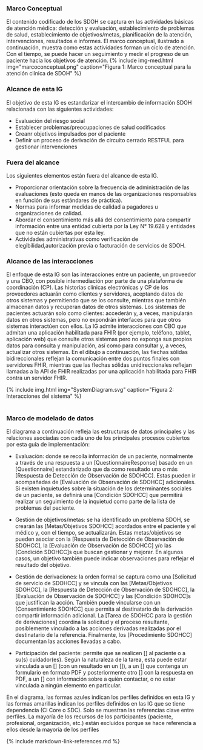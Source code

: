 ### Marco Conceptual

El contenido codificado de los SDOH se captura en las actividades básicas de atención médica: detección y evaluación, establecimiento de problemas de salud, establecimiento de objetivos/metas, planificación de la atención, intervenciones, resultados e informes. El marco conceptual, ilustrado a continuación, muestra como estas actividades forman un ciclo de atención. Con el tiempo, se puede hacer un seguimiento y medir el progreso de un paciente hacia los objetivos de atención.
{% include img-med.html img="marcoconceptual.png" caption="Figura 1: Marco conceptual para la atención clínica de SDOH" %}

### Alcance de esta IG

El objetivo de esta IG es estandarizar el intercambio de información SDOH relacionada con las siguientes actividades:

* Evaluación del riesgo social
* Establecer problemas/preocupaciones de salud codificados
* Creanr objetivos impulsados por el paciente
* Definir un proceso de derivación de circuito cerrado RESTFUL para gestionar intervenciones

### Fuera del alcance

Los siguientes elementos están fuera del alcance de esta IG.

* Proporcionar orientación sobre la frecuencia de administración de las evaluaciones (esto queda en manos de las organizaciones responsables en función de sus estándares de práctica).
* Normas para informar medidas de calidad a pagadores u organizaciones de calidad.
* Abordar el consentimiento más allá del consentimiento para compartir información entre una entidad cubierta por la Ley N° 19.628 y entidades que no están cubiertas por esta ley.
* Actividades administrativas como verificación de elegibilidad,autorización previa o facturación de servicios de SDOH. 

### Alcance de las interacciones

El enfoque de esta IG son las interacciones entre un paciente, un proveedor y una CBO, con posible intermediación por parte de una plataforma de coordinación (CP). Las historias clínicas electrónicas y CP de los proveedores actuarán como clientes y servidores, aceptando datos de otros sistemas y permitiendo que se los consulte, mientras que también almacenan datos y recuperan datos de otros sistemas. Los sistemas de pacientes actuarán solo como clientes: accederán y, a veces, manipularán datos en otros sistemas, pero no expondrán interfaces para que otros sistemas interactúen con ellos. La IG admite interacciones con CBO que admitan una aplicación habilitada para FHIR (por ejemplo, teléfono, tablet, aplicación web) que consulte otros sistemas pero no exponga sus propios datos para consulta y manipulación, así como para consultar y, a veces, actualizar otros sistemas. En el dibujo a continuación, las flechas sólidas bidireccionales reflejan la comunicación entre dos puntos finales con servidores FHIR, mientras que las flechas sólidas unidireccionales reflejan llamadas a la API de FHIR realizadas por una aplicación habilitada para FHIR contra un servidor FHIR.

{% include img.html img="SystemDiagram.svg" caption="Figura 2: Interacciones del sistema" %}
<br>
<br>

### Marco de modelado de datos

El diagrama a continuación refleja las estructuras de datos principales y las relaciones asociadas con cada uno de los principales procesos cubiertos por esta guía de implementación: 

* Evaluación: donde se recoíla información de un paciente, normalmente a través de una respuesta a un [QuestionnaireResponse] basado en un [Questionnaire] estandarizado que da como resultado una o más [Respuesta de Detección de Observación de SDOHCC]. Estas pueden ir acompañadas de [Evaluación de Observación de SDOHCC] adicionales. Si existen inquietudes sobre la situación de los determinantes sociales de un paciente, se definirá una [Condición SDOHCC] que permitirá realizar un seguimiento de la inquietud como parte de la lista de problemas del paciente. 

* Gestión de objetivos/metas: se ha identificado un problema SDOH, se crearán las [Metas/Objetivos SDOHCC] acordados entre el paciente y el médico y, con el tiempo, se actualizarán. Estas metas/objetivos se pueden asociar con la [Respuesta de Detección de Observación de SDOHCC], la [Evaluación de Observación de SDOHCC] y/o las [Condición SDOHCC]s que buscan gestionar y mejorar. En algunos casos, un objetivo también puede indicar observaciones para reflejar el resultado del objetivo.

* Gestión de derivaciones: la orden formal se captura como una [Solicitud de servicio de SDOHCC] y se vincula con las [Metas/Objetivos SDOHCC], la [Respuesta de Detección de Observación de SDOHCC], la [Evaluación de Observación de SDOHCC] y las [Condición SDOHCC]s que justifican la acción. También puede vincularse con un [Consentimiento SDOHCC] que permita al destinatario de la derivación compartir información adicional. La [Tarea de SDOHCC para la gestión de derivaciones] coordina la solicitud y el proceso resultante, posiblemente vinculado a las acciones derivadas realizadas por el destinatario de la referencia. Finalmente, los [Procedimiento SDOHCC] documentan las acciones llevadas a cabo. 

* Participación del paciente: permite que se realicen [] al paciente o a su(s) cuidador(es). Según la naturaleza de la tarea, esta puede estar vinculada a un [] (con un resultado en un []), a un [] que contenga un formulario en formato PDF y posteriormente otro [] con la respuesta en PDF, a un [] con información sobre a quién contactar, o no estar vinculada a ningún elemento en particular.

En el diagrama, las formas azules indican los perfiles definidos en esta IG y las formas amarillas indican los perfiles definidos en las IG que se tiene dependencia (Cl Core o SDC). Solo se muestran las referencias clave entre perfiles. La mayoría de los recursos de los participantes (paciente, profesional, organización, etc.) están excluidos porque se hace referencia a ellos desde la mayoría de los perfiles



{% include markdown-link-references.md %}